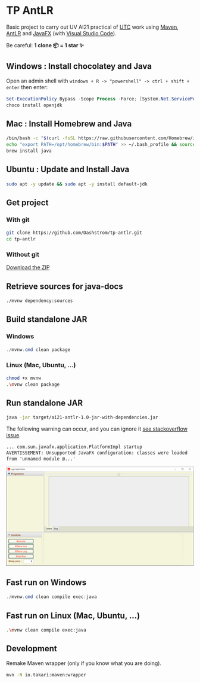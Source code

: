 # TP AntLR

Basic project to carry out UV AI21 practical of [UTC](https://www.utc.fr/) work using [Maven](https://maven.apache.org/), [AntLR](https://www.antlr.org/) and [JavaFX](https://openjfx.io/) (with [Visual Studio Code](https://code.visualstudio.com/)).

Be careful: **1 clone 📦 = 1 star ✨**

## Windows : Install chocolatey and Java

Open an admin shell with `windows + R -> "powershell" -> ctrl + shift + enter` then enter:

```powershell
Set-ExecutionPolicy Bypass -Scope Process -Force; [System.Net.ServicePointManager]::SecurityProtocol = [System.Net.ServicePointManager]::SecurityProtocol -bor 3072; iex ((New-Object System.Net.WebClient).DownloadString('https://community.chocolatey.org/install.ps1'))
choco install openjdk
```

## Mac : Install Homebrew and Java

```bash
/bin/bash -c "$(curl -fsSL https://raw.githubusercontent.com/Homebrew/install/HEAD/install.sh)"
echo "export PATH=/opt/homebrew/bin:$PATH" >> ~/.bash_profile && source ~/.bash_profile
brew install java
```

## Ubuntu : Update and Install Java

```sh
sudo apt -y update && sudo apt -y install default-jdk
```

## Get project

### With git

```sh
git clone https://github.com/Dashstrom/tp-antlr.git
cd tp-antlr
```

### Without git

[Download the ZIP](https://github.com/Dashstrom/tp-antlr/archive/refs/heads/main.zip)

## Retrieve sources for java-docs

```sh
./mvnw dependency:sources
```

## Build standalone JAR

### Windows

```powershell
./mvnw.cmd clean package
```

### Linux (Mac, Ubuntu, ...)

```sh
chmod +x mvnw
.\mvnw clean package
```

## Run standalone JAR

```sh
java -jar target/ai21-antlr-1.0-jar-with-dependencies.jar
```

The following warning can occur, and you can ignore it [see stackoverflow issue](https://stackoverflow.com/questions/67854139/javafx-warning-unsupported-javafx-configuration-classes-were-loaded-from-unna).

```text
... com.sun.javafx.application.PlatformImpl startup
AVERTISSEMENT: Unsupported JavaFX configuration: classes were loaded from 'unnamed module @...'
```

![GUI](sujets/gui.png)

## Fast run on Windows

```powershell
./mvnw.cmd clean compile exec:java
```

## Fast run on Linux (Mac, Ubuntu, ...)

```sh
.\mvnw clean compile exec:java
```

## Development

Remake Maven wrapper (only if you know what you are doing).

```sh
mvn -N io.takari:maven:wrapper
```
